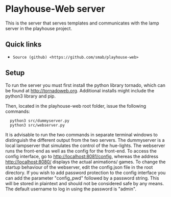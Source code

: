 Playhouse-Web server
====================

This is the server that serves templates and communicates with the lamp 
server in the playhouse project.  


Quick links
-----------

* `Source (github) <https://github.com/smab/playhouse-web>`



Setup
-----

To run the server you must first install the python library tornado, which
can be found at <http://tornadoweb.org>. Additional installs might include
the python3 library and pip.

Then, located in the playhouse-web root folder, issue the following commands:

      python3 src/dummyserver.py
      python3 src/webserver.py

It is advisable to run the two commands in separate terminal windows to 
distinguish the different output from the two servers.
The dummyserver is a local lampserver that simulates the control of the 
hue-lights. The webserver runs the front-end as well as the config for the 
front-end.
To access the config interface, go to <http://localhost:8081/config>,
whereas the address <http://localhost:8080/> displays the actual animations/
games.
To change the startup behaviour of the webserver, edit the config.json file
in the root directory.
If you wish to add password protection to the config interface you can add
the parameter "config_pwd" followed by a password string. This will be
stored in plaintext and should not be considered safe by any means. 
The default username to log in using the password is "admin".
